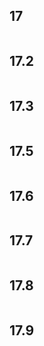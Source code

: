 ## 17  
 ```{include} ./17/17.md
 ``` 
## 17.2  
 ```{include} ./17/17.2.md
 ``` 
## 17.3  
 ```{include} ./17/17.3.md
 ``` 
## 17.5  
 ```{include} ./17/17.5.md
 ``` 
## 17.6  
 ```{include} ./17/17.6.md
 ``` 
## 17.7  
 ```{include} ./17/17.7.md
 ``` 
## 17.8  
 ```{include} ./17/17.8.md
 ``` 
## 17.9  
 ```{include} ./17/17.9.md
 ``` 
